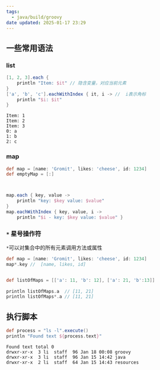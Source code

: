 ```yaml
---
tags:
  - java/build/groovy
date updated: 2025-01-17 23:29
---
```




## 一些常用语法




### list

```groovy
[1, 2, 3].each {  
    println "Item: $it" // 隐含变量，对应当前元素
}  
['a', 'b', 'c'].eachWithIndex { it, i -> //  i表示角标
    println "$i: $it"  
}
```

```shell
Item: 1
Item: 2
Item: 3
0: a
1: b
2: c
```


### map


```groovy
def map = [name: 'Gromit', likes: 'cheese', id: 1234]
def emptyMap = [:]



map.each { key, value ->
    println "key: $key value: $value"
}
map.eachWithIndex { key, value, i ->  
    println "$i - key: $key value: $value" }
```



###  `*` 星号操作符


`*`可以对集合中的所有元素调用方法或属性 


```groovy
def map = [name: 'Gromit', likes: 'cheese', id: 1234]
map*.key //  [name, likes, id]


def listOfMaps = [['a': 11, 'b': 12], ['a': 21, 'b':13]]  
  
println listOfMaps.a  // [11, 21]
println listOfMaps*.a // [11, 21]
```



## 执行脚本

```groovy
def process = "ls -l".execute()  
println "Found text ${process.text}"
```

```shell
Found text total 0
drwxr-xr-x  3 li  staff  96 Jan 18 00:08 groovy
drwxr-xr-x  3 li  staff  96 Jan 15 14:42 java
drwxr-xr-x  2 li  staff  64 Jan 15 14:43 resources
```

